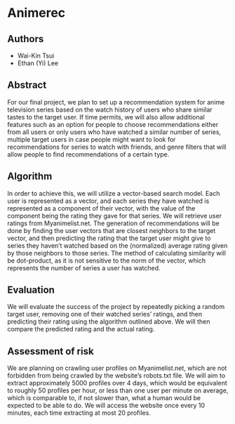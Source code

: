 # Animerec

## Authors

- Wai-Kin Tsui
- Ethan (Yi) Lee

## Abstract

For our final project, we plan to set up a recommendation system for anime television series based on
the watch history of users who share similar tastes to the target user. If time permits, we will also allow
additional features such as an option for people to choose recommendations either from all users or
only users who have watched a similar number of series, multiple target users in case people might
want to look for recommendations for series to watch with friends, and genre filters that will allow
people to find recommendations of a certain type.

## Algorithm

In order to achieve this, we will utilize a vector-based search model. Each user is represented as a
vector, and each series they have watched is represented as a component of their vector, with the value
of the component being the rating they gave for that series. We will retrieve user ratings from
Myanimelist.net. The generation of recommendations will be done by finding the user vectors that are
closest neighbors to the target vector, and then predicting the rating that the target user might give to
series they haven’t watched based on the (normalized) average rating given by those neighbors to those series.
The method of calculating similarity will be dot-product, as it is not sensitive to the norm of the
vector, which represents the number of series a user has watched.

## Evaluation

We will evaluate the success of the project by repeatedly picking a random target user, removing one of
their watched series’ ratings, and then predicting their rating using the algorithm outlined above. We
will then compare the predicted rating and the actual rating.

## Assessment of risk

We are planning on crawling user profiles on Myanimelist.net, which are not forbidden from being
crawled by the website’s robots.txt file. We will aim to extract approximately 5000 profiles over 4 days,
which would be equivalent to roughly 50 profiles per hour, or less than one user per minute on average,
which is comparable to, if not slower than, what a human would be expected to be able to do. We will
access the website once every 10 minutes, each time extracting at most 20 profiles.
